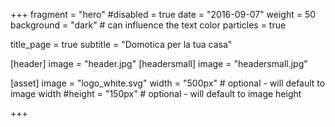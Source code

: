 +++
fragment = "hero"
#disabled = true
date = "2016-09-07"
weight = 50
background = "dark" # can influence the text color
particles = true

title_page = true
subtitle = "Domotica per la tua casa"

[header]
  image = "header.jpg"
[headersmall]
  image = "headersmall.jpg"
  
[asset]
  image = "logo_white.svg"
  width = "500px" # optional - will default to image width
  #height = "150px" # optional - will default to image height

+++
